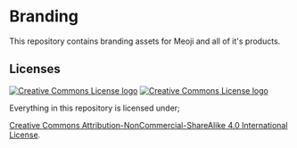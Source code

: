 Branding
========

This repository contains branding assets for Meoji and all of it's products.

## Licenses
[![Creative Commons License logo](https://i.creativecommons.org/l/by/4.0/88x31.png)](https://creativecommons.org/licenses/by/4.0/) [![Creative Commons License logo](https://i.creativecommons.org/l/by-nc-sa/4.0/88x31.png)](https://creativecommons.org/licenses/by-nc-sa/4.0/)

Everything in this repository is licensed under;

[Creative Commons Attribution-NonCommercial-ShareAlike 4.0 International License](https://creativecommons.org/licenses/by-nc-sa/4.0/). 
